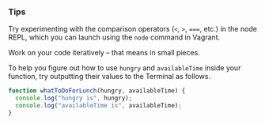 ### Tips

Try experimenting with the comparison operators (`<`, `>`, `===`, etc.) in the node REPL, which you can launch using the `node` command in Vagrant.

Work on your code iteratively – that means in small pieces. 

To help you figure out how to use `hungry` and `availableTime` inside your function, try outputting their values to the Terminal as follows.
```Javascript 
function whatToDoForLunch(hungry, availableTime) {
  console.log("hungry is", hungry);
  console.log("availableTime is", availableTime);
}
```